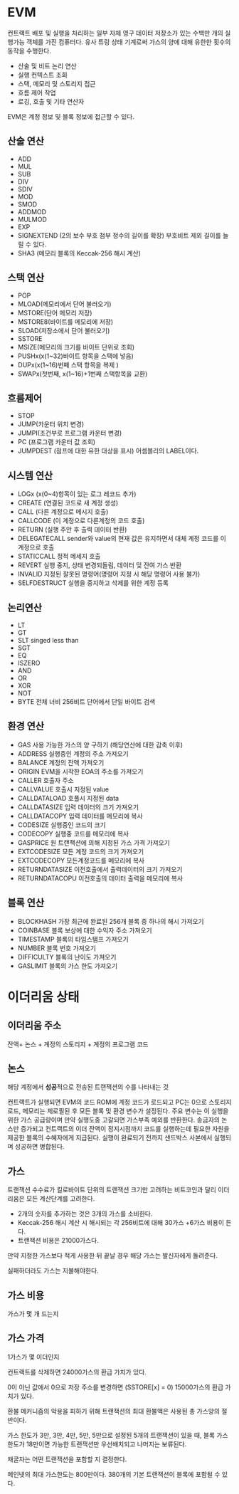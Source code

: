 # EVM
컨트랙트 배포 및 실행을 처리하는 일부
자체 영구 데이터 저장소가 있는 수백만 개의 실행가능 객체를 가진 컴퓨터다.
유사 튜링 상태 기계로써 가스의 양에 대해 유한한 횟수의 동작을 수행한다.

- 산술 및 비트 논리 연산
- 실행 컨텍스트 조회
- 스택, 메모리 및 스토리지 접근
- 흐름 제어 작업
- 로깅, 호출 및 기타 연산자

EVM은 계정 정보 및 블록 정보에 접근할 수 있다.

## 산술 연산
- ADD 
- MUL 
- SUB 
- DIV 
- SDIV 
- MOD 
- SMOD 
- ADDMOD 
- MULMOD 
- EXP 
- SIGNEXTEND (2의 보수 부호 첨부 정수의 길이를 확장) 부호비트 제외 길이를 늘릴 수 있다.
- SHA3 (메모리 블록의 Keccak-256 해시 계산)
## 스택 연산
- POP 
- MLOAD(메모리에서 단어 불러오기) 
- MSTORE(단어 메모리 저장) 
- MSTORE8(바이트를 메모리에 저장) 
- SLOAD(저장소에서 단어 불러오기) 
- SSTORE
-  MSIZE(메모리의 크기를 바이트 단위로 조회) 
- PUSHx(x(1~32)바이트 항목을 스택에 넣음) 
- DUPx(x(1~16)번째 스택 항목을 복제 ) 
- SWAPx(첫번째, x(1~16)+1번째 스택항목을 교환)

## 흐름제어
- STOP
- JUMP(카운터 위치 변경)
- JUMPI(조건부로 프로그램 카운터 변경)
- PC (프로그램 카운터 값 조회)
- JUMPDEST (점프에 대한 유한 대상을 표시) 어셈블리의 LABEL이다.

## 시스템 연산
- LOGx (x(0~4)항목이 있는 로그 레코드 추가)
- CREATE (연결된 코드로 새 계정 생성)
- CALL (다른 계정으로 메시지 호출)
- CALLCODE (이 계정으로 다른계정의 코드 호출)
- RETURN (실행 주안 후 출력 데이터 반환)
- DELEGATECALL sender와 value의 현재 값은 유지하면서 대체 계정 코드를 이 계정으로 호출
- STATICCALL 정적 메세지 호출
- REVERT 실행 중지, 상태 변경되돌림, 데이터 및 잔여 가스 반환
- INVALID 지정된 잘못된 명령어(명령어 지정 시 해당 명령어 사용 불가)
- SELFDESTRUCT 실행을 중지하고 삭제를 위한 계정 등록

## 논리연산
- LT 
- GT
- SLT singed less than
- SGT
- EQ
- ISZERO
- AND
- OR
- XOR
- NOT
- BYTE 전체 너비 256비트 단어에서 단일 바이트 검색

## 환경 연산
- GAS 사용 가능한 가스의 양 구하기 (해당연산에 대한 감축 이후)
- ADDRESS 실행중인 계정의 주소 가져오기
- BALANCE 계정의 잔액 가져오기
- ORIGIN EVM을 시작한 EOA의 주소를 가져오기
- CALLER 호출자 주소
- CALLVALUE 호출시 지정된 value
- CALLDATALOAD 호풀시 지정된 data
- CALLDATASIZE 입력 데이터의 크기 가져오기
- CALLDATACOPY 입력 데이터를 메모리에 복사
- CODESIZE 실행중인 코드의 크기
- CODECOPY 실행중 코드를 메모리에 복사
- GASPRICE 원 트랜잭션에 의해 지정된 가스 가격 가져오기
- EXTCODESIZE 모든 계정 코드의 크기 가져오기
- EXTCODECOPY 모든계정코드를 메모리에 복사
- RETURNDATASIZE 이전호출에서 출력데이터의 크기 가져오기
- RETURNDATACOPU 이전호출의 데이터 출력을 메모리에 복사

## 블록 연산
- BLOCKHASH 가장 최근에 완료된 256개 블록 중 하나의 해시 가져오기
- COINBASE 블록 보상에 대한 수익자 주소 가져오기
- TIMESTAMP 블록의 타임스탬프 가져오기
- NUMBER 블록 번호 가져오기
- DIFFICULTY 블록의 난이도 가져오기
- GASLIMIT 블록의 가스 한도 가져오기


# 이더리움 상태
## 이더리움 주소
잔액+ 논스 + 계정의 스토리지 + 계정의 프로그램 코드

## 논스
해당 계정에서 **성공**적으로 전송된 트랜잭션의 수를 나타내는 것

컨트랙트가 실행되면 EVM의 코드 ROM에 계정 코드가 로드되고 PC는 0으로
스토리지 로드, 메모리는 제로필된 후 모든 블록 및 환경 변수가 설정된다.
주요 변수는 이 실행을 위한 가스 공급량이며 만약 실행도중 고갈되면 가스부족 예외를 반환한다.
송금자의 논스만 증가되고 컨트랙트의 이더 잔액이 정지시점까지 코드를 실행하는데 필요한 자원을 제공한 블록의 수혜자에게 지급된다.
실행이 완료되기 전까지 샌드박스 사본에서 실행되며 성공하면 병합된다.


## 가스
트랜잭션 수수료가 킬로바이트 단위의 트랜잭션 크기만 고려하는 비트코인과 달리 이더리움은
모든 계산단계를 고려한다.

- 2개의 숫자를 추가하는 것은 3개의 가스를 소비한다.
- Keccak-256 해시 계산 시 해시되는 각 256비트에 대해 30가스 +6가스 비용이 든다.
- 트랜잭션 비용은 21000가스다.

만약 지정한 가스보다 적게 사용한 뒤 끝날 경우 해당 가스는 발신자에게 돌려준다.

실패하더라도 가스는 지불해야한다.

## 가스 비용
가스가 몇 개 드는지

## 가스 가격
1가스가 몇 이더인지

컨트랙트를 삭제하면 24000가스의 환급 가치가 있다.

0이 아닌 값에서 0으로 저장 주소를 변경하면 (SSTORE[x] = 0) 15000가스의 환급 가치가 있다.

환불 메커니즘의 악용을 피하기 위해 트랜잭션의 최대 환불액은 사용된 총 가스양의 절반이다.

가스 한도가 3만, 3만, 4만, 5만, 5만으로 설정된 5개의 트랜잭션이 있을 때, 블록 가스 한도가 18만이면 가능한 트랜잭션만 우선배치되고 나머지는 보류된다.

채굴자는 어떤 트랜잭션을 포함할 지 결정한다.

메인넷의 최대 가스한도는 800만이다.  380개의 기본 트랜잭션이 블록에 포함될 수 있다.

